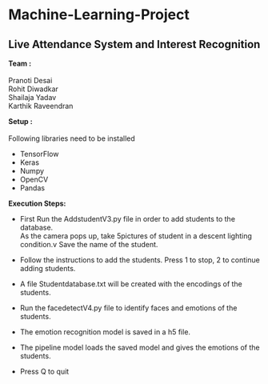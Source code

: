 # Machine-Learning-Project
## Live Attendance System and Interest Recognition 

**Team :** <br>
<br>Pranoti Desai<br>
 Rohit Diwadkar<br>
 Shailaja Yadav<br>
 Karthik Raveendran<br>
       
**Setup :** <br>
<br>Following libraries need to be installed<br>
* TensorFlow<br>
* Keras<br>
* Numpy<br>
* OpenCV<br>
* Pandas<br>
        
**Execution Steps:**<br>

* First Run the AddstudentV3.py file in order to add students to the database.<br>
    As the camera pops up, take 5pictures of student in a descent lighting condition.v
    Save the name of the student.<br>
* Follow the instructions to add the students. Press 1 to stop, 2 to continue adding students.<br>
* A file Studentdatabase.txt will be created with the encodings of the students.<br>

* Run the facedetectV4.py file to identify faces and emotions of the students. <br>
* The emotion recognition model is saved in a h5 file.<br>
* The pipeline model loads the saved model and gives the emotions of the students.<br>

* Press Q to quit







